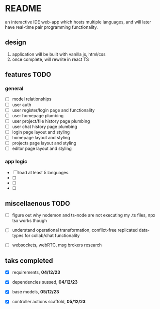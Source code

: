 # README

an interactive IDE web-app which hosts multiple languages, and will later have real-time pair programming functionality.

## design

1. application will be built with vanilla js, html/css
2. once complete, will rewrite in react TS 


## features TODO 

### general
- [ ] model relationships
- [ ] user auth
- [ ] user register/login page and functionality
- [ ] user homepage plumbing
- [ ] user project/file history page plumbing
- [ ] user chat history page plumbing
- [ ] login page layout and styling
- [ ] homepage layout and styling
- [ ] projects page layout and styling
- [ ] editor page layout and styling

### app logic
- [ ] load at least 5 languages
- [ ] 
- [ ] 
- [ ] 

## miscellaenous TODO

- [ ] figure out why nodemon and ts-node are not executing my .ts files, npx tsx works though
- [ ] understand operational transformation, conflict-free replicated data-types for collab/chat functionality
- [ ] websockets, webRTC, msg brokers research


## taks completed

- [x] requirements, **04/12/23**
- [x] dependencies sussed, **04/12/23**
- [x] base models, **05/12/23**
- [x] controller actions scaffold, **05/12/23** 



